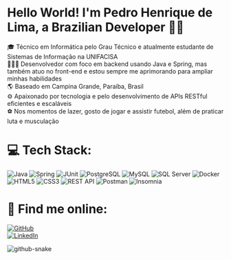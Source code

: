 # Hello World! I'm Pedro Henrique de Lima, a Brazilian Developer 👋🏼

🎓 Técnico em Informática pelo Grau Técnico e atualmente estudante de Sistemas de Informação na UNIFACISA  
👨🏼‍💻 Desenvolvedor com foco em backend usando Java e Spring, mas também atuo no front-end e estou sempre me aprimorando para ampliar minhas habilidades  
🌎 Baseado em Campina Grande, Paraíba, Brasil  
⚙️ Apaixonado por tecnologia e pelo desenvolvimento de APIs RESTful eficientes e escaláveis  
⚽ Nos momentos de lazer, gosto de jogar e assistir futebol, além de praticar luta e musculação

# 💻 Tech Stack:
![Java](https://img.shields.io/badge/java-%23ED8B00.svg?style=for-the-badge&logo=openjdk&logoColor=white) ![Spring](https://img.shields.io/badge/spring-%236DB33F.svg?style=for-the-badge&logo=spring&logoColor=white) ![JUnit](https://img.shields.io/badge/JUnit-25A162.svg?style=for-the-badge&logo=JUnit5&logoColor=white) ![PostgreSQL](https://img.shields.io/badge/postgresql-%23316192.svg?style=for-the-badge&logo=postgresql&logoColor=white) ![MySQL](https://img.shields.io/badge/mysql-%2300f.svg?style=for-the-badge&logo=mysql&logoColor=white) ![SQL Server](https://img.shields.io/badge/sql_server-%237229D9.svg?style=for-the-badge&logo=microsoft-sql-server&logoColor=white) ![Docker](https://img.shields.io/badge/docker-%230db7ed.svg?style=for-the-badge&logo=docker&logoColor=white) ![HTML5](https://img.shields.io/badge/html5-%23E34F26.svg?style=for-the-badge&logo=html5&logoColor=white) ![CSS3](https://img.shields.io/badge/css3-%231572B6.svg?style=for-the-badge&logo=css3&logoColor=white) ![REST API](https://img.shields.io/badge/API_RESTful-61DAFB?style=for-the-badge) ![Postman](https://img.shields.io/badge/Postman-%23FF6C37.svg?style=for-the-badge&logo=postman&logoColor=white) ![Insomnia](https://img.shields.io/badge/Insomnia-%23456e86.svg?style=for-the-badge&logo=insomnia&logoColor=white)

# 🔗 Find me online:
[![GitHub](https://img.shields.io/badge/GitHub-%23121011.svg?style=for-the-badge&logo=github&logoColor=white)](https://github.com/phlimadev)  
[![LinkedIn](https://img.shields.io/badge/LinkedIn-%230077B5.svg?style=for-the-badge&logo=linkedin&logoColor=white)](https://www.linkedin.com/in/phlimadev/)

<picture>
  <source media="(prefers-color-scheme: dark)" srcset="https://raw.githubusercontent.com/tobiasmeyhoefer/tobiasmeyhoefer/output/github-snake-dark.svg" />
  <source media="(prefers-color-scheme: light)" srcset="https://raw.githubusercontent.com/tobiasmeyhoefer/tobiasmeyhoefer/output/github-snake.svg" />
  <img alt="github-snake" src="https://raw.githubusercontent.com/tobiasmeyhoefer/tobiasmeyhoefer/output/github-snake.svg" />
</picture>

